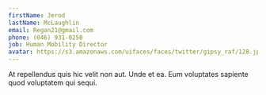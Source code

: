 ```yaml
---
firstName: Jerod
lastName: McLaughlin
email: Regan21@gmail.com
phone: (046) 931-0250
job: Human Mobility Director
avatar: https://s3.amazonaws.com/uifaces/faces/twitter/gipsy_raf/128.jpg
---
```

At repellendus quis hic velit non aut. Unde et ea. Eum voluptates sapiente quod voluptatem qui sequi.
